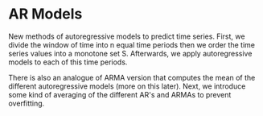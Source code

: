 # AR Models
New methods of autoregressive models to predict time series. First, we divide the window of time into n equal time periods then we order the time series values into a monotone set S. Afterwards, we apply autoregressive models to each of this time periods. 

There is also an analogue of ARMA version that computes the mean of the different autoregressive models (more on this later). Next, we introduce some kind of averaging of the different AR's and ARMAs to prevent overfitting. 
